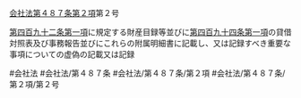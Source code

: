 [会社法第４８７条第２項](会社法＿＿＿＿第４８７条第２項)第２号

[第四百九十二条第一項](会社法＿＿＿＿第４９２条第１項)に規定する財産目録等並びに[第四百九十四条第一項](会社法＿＿＿＿第４９４条第１項)の貸借対照表及び事務報告並びにこれらの附属明細書に記載し、又は記録すべき重要な事項についての虚偽の記載又は記録


#会社法
#会社法/第４８７条
#会社法/第４８７条/第２項
#会社法/第４８７条/第２項/第２号
